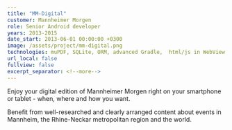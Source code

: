 ```yaml
---
title: "MM-Digital"
customer: Mannheimer Morgen
role: Senior Android developer
years: 2013-2015
date_start: 2013-06-01 00:00:00 +0300
image: /assets/project/mm-digital.png
technologies: muPDF, SQLite, ORM, advanced Gradle,  html/js in WebView
url_local: false
fullview: false
excerpt_separator: <!--more-->
---
```

Enjoy your digital edition of Mannheimer Morgen right on your smartphone or tablet - when, where and how you want.

Benefit from well-researched and clearly arranged content about events in Mannheim, the Rhine-Neckar metropolitan region and the world.
